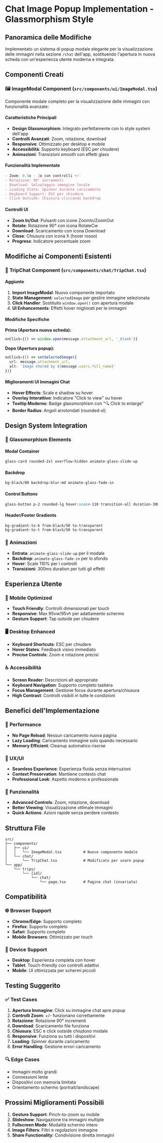 # Chat Image Popup Implementation - Glassmorphism Style

## Panoramica delle Modifiche

Implementato un sistema di popup modale elegante per la visualizzazione delle immagini nella sezione `/chat` dell'app, sostituendo l'apertura in nuova scheda con un'esperienza utente moderna e integrata.

## Componenti Creati

### 🖼️ **ImageModal Component** (`src/components/ui/ImageModal.tsx`)

Componente modale completo per la visualizzazione delle immagini con funzionalità avanzate:

#### **Caratteristiche Principali**
- **Design Glassmorphism**: Integrato perfettamente con lo style system dell'app
- **Controlli Avanzati**: Zoom, rotazione, download
- **Responsive**: Ottimizzato per desktop e mobile
- **Accessibilità**: Supporto keyboard (ESC per chiudere)
- **Animazioni**: Transizioni smooth con effetti glass

#### **Funzionalità Implementate**
```typescript
- Zoom: 0.5x - 3x con controlli +/-
- Rotazione: 90° incrementi
- Download: Salvataggio immagine locale
- Loading State: Spinner durante caricamento
- Keyboard Support: ESC per chiudere
- Click Outside: Chiusura cliccando backdrop
```

#### **Controlli UI**
- **Zoom In/Out**: Pulsanti con icone ZoomIn/ZoomOut
- **Rotate**: Rotazione 90° con icona RotateCw
- **Download**: Scaricamento con icona Download
- **Close**: Chiusura con icona X (hover rosso)
- **Progress**: Indicatore percentuale zoom

## Modifiche ai Componenti Esistenti

### 📱 **TripChat Component** (`src/components/chat/TripChat.tsx`)

#### **Aggiunte**
1. **Import ImageModal**: Nuovo componente importato
2. **State Management**: `selectedImage` per gestire immagine selezionata
3. **Click Handler**: Sostituito `window.open()` con apertura modale
4. **UI Enhancements**: Effetti hover migliorati per le immagini

#### **Modifiche Specifiche**

**Prima (Apertura nuova scheda):**
```typescript
onClick={() => window.open(message.attachment_url, '_blank')}
```

**Dopo (Apertura popup):**
```typescript
onClick={() => setSelectedImage({ 
  url: message.attachment_url, 
  alt: `Image shared by ${message.users.full_name}` 
})}
```

#### **Miglioramenti UI Immagini Chat**
- **Hover Effects**: Scale e shadow su hover
- **Overlay Interattivo**: Indicatore "Click to view" su hover
- **Tooltip Moderno**: Badge glassmorphism con "🔍 Click to enlarge"
- **Border Radius**: Angoli arrotondati (rounded-xl)

## Design System Integration

### 🎨 **Glassmorphism Elements**

#### **Modal Container**
```css
glass-card rounded-2xl overflow-hidden animate-glass-slide-up
```

#### **Backdrop**
```css
bg-black/80 backdrop-blur-md animate-glass-fade-in
```

#### **Control Buttons**
```css
glass-button p-2 rounded-lg hover:scale-110 transition-all duration-300
```

#### **Header/Footer Gradients**
```css
bg-gradient-to-b from-black/50 to-transparent
bg-gradient-to-t from-black/50 to-transparent
```

### 🎯 **Animazioni**
- **Entrata**: `animate-glass-slide-up` per il modale
- **Backdrop**: `animate-glass-fade-in` per lo sfondo
- **Hover**: Scale 110% per i controlli
- **Transizioni**: 300ms duration per tutti gli effetti

## Esperienza Utente

### 📱 **Mobile Optimized**
- **Touch Friendly**: Controlli dimensionati per touch
- **Responsive**: Max 95vw/95vh per adattamento schermo
- **Gesture Support**: Tap outside per chiudere

### 🖥️ **Desktop Enhanced**
- **Keyboard Shortcuts**: ESC per chiudere
- **Hover States**: Feedback visivo immediato
- **Precise Controls**: Zoom e rotazione precisi

### ♿ **Accessibilità**
- **Screen Reader**: Descrizioni alt appropriate
- **Keyboard Navigation**: Supporto completo tastiera
- **Focus Management**: Gestione focus durante apertura/chiusura
- **High Contrast**: Controlli visibili in tutte le condizioni

## Benefici dell'Implementazione

### 🚀 **Performance**
- **No Page Reload**: Nessun caricamento nuova pagina
- **Lazy Loading**: Caricamento immagine solo quando necessario
- **Memory Efficient**: Cleanup automatico risorse

### 🎨 **UX/UI**
- **Seamless Experience**: Esperienza fluida senza interruzioni
- **Context Preservation**: Mantiene contesto chat
- **Professional Look**: Aspetto moderno e professionale

### 🔧 **Funzionalità**
- **Advanced Controls**: Zoom, rotazione, download
- **Better Viewing**: Visualizzazione ottimale immagini
- **Quick Actions**: Azioni rapide senza perdere contesto

## Struttura File

```
src/
├── components/
│   ├── ui/
│   │   └── ImageModal.tsx          # Nuovo componente modale
│   └── chat/
│       └── TripChat.tsx            # Modificato per usare popup
└── app/
    └── trips/
        └── [id]/
            └── chat/
                └── page.tsx        # Pagina chat (invariata)
```

## Compatibilità

### 🌐 **Browser Support**
- **Chrome/Edge**: Supporto completo
- **Firefox**: Supporto completo  
- **Safari**: Supporto completo
- **Mobile Browsers**: Ottimizzato per touch

### 📱 **Device Support**
- **Desktop**: Esperienza completa con hover
- **Tablet**: Touch-friendly con controlli adattivi
- **Mobile**: UI ottimizzata per schermi piccoli

## Testing Suggerito

### ✅ **Test Cases**
1. **Apertura Immagine**: Click su immagine chat apre popup
2. **Controlli Zoom**: +/- funzionano correttamente
3. **Rotazione**: Rotazione 90° incrementi
4. **Download**: Scaricamento file funziona
5. **Chiusura**: ESC e click outside chiudono modale
6. **Responsive**: Funziona su tutti i dispositivi
7. **Loading**: Spinner durante caricamento
8. **Error Handling**: Gestione errori caricamento

### 🔍 **Edge Cases**
- Immagini molto grandi
- Connessioni lente
- Dispositivi con memoria limitata
- Orientamento schermo (portrait/landscape)

## Prossimi Miglioramenti Possibili

1. **Gesture Support**: Pinch-to-zoom su mobile
2. **Slideshow**: Navigazione tra immagini multiple
3. **Fullscreen Mode**: Modalità schermo intero
4. **Image Filters**: Filtri e regolazioni immagine
5. **Share Functionality**: Condivisione diretta immagini
